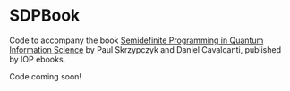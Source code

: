 # SDPBook
Code to accompany the book [Semidefinite Programming in Quantum Information Science](https://iopscience.iop.org/book/mono/978-0-7503-3343-6) 
by Paul Skrzypczyk and Daniel Cavalcanti, published by IOP ebooks.  

Code coming soon!
